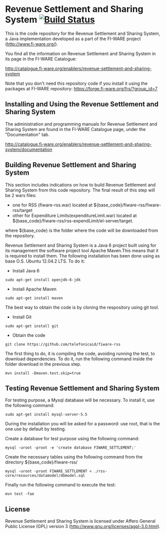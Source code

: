 
# Revenue Settlement and Sharing System [![Build Status](https://travis-ci.org/telefonicaid/fiware-rss.svg)](https://travis-ci.org/telefonicaid/fiware-rss) 


This is the code repository for the Revenue Settlement and Sharing System, a Java implementation developed as a part of the FI-WARE project (http://www.fi-ware.org/).

You find all the information on Revenue Settlement and Sharing System in its page in the FI-WARE Catalogue:

http://catalogue.fi-ware.org/enablers/revenue-settlement-and-sharing-system

Note that you don't need this repository code if you install it using the packages at FI-WARE repository: https://forge.fi-ware.org/frs/?group_id=7  


## Installing and Using the Revenue Settlement and Sharing System

The administration and programming manuals for Revenue Settlement and Sharing System are found in the FI-WARE Catalogue page,
under the "Documentation" tab.

http://catalogue.fi-ware.org/enablers/revenue-settlement-and-sharing-system/documentation


## Building Revenue Settlement and Sharing System

This section includes indications on how to build Revenue Settlement and Sharing System from this code repository.
The final result of this step will be 2 wars files: 
* one for RSS (fiware-rss.war) located at ${base_code}/fiware-rss/fiware-rss/target
* other for Expenditure Limits(expenditureLimit.war) located at ${base_code}/fiware-rss/rss-expendLimit/el-server/target.

where ${base_code} is the folder where the code will be downloaded from the repository.


Revenue Settlement and Sharing System is a Java 6 project built using for its management the software project tool Apache Maven.This means that it is required to install them. The following installation  has been done using as base O.S. Ubuntu 12.04.2 LTS. To do it:

* Install Java 6

```
sudo apt-get install openjdk-6-jdk
```

* Install Apache Maven

```
sudo apt-get install maven
```

The best way to obtain the code is by cloning the respository using git tool. 

* Install Git

```
sudo apt-get install git
```

* Obtain the code

```
git clone https://github.com/telefonicaid/fiware-rss
```

The first thing to do, it is compiling the code, avoiding running the test, to download dependencies. 
To do it, run the following command inside the folder download in the previous step.

```
mvn install -Dmaven.test.skip=true
```

## Testing Revenue Settlement and Sharing System

For testing purpose, a Mysql database will be necessary. To install it, use the following command:

```
sudo apt-get install mysql-server-5.5
```

During the installation you will be asked for a password: use root, that is the one use by default by testing.

Create a database for test purpose using the following command:

```
mysql -uroot -proot -e 'create database FIWARE_SETTLEMENT;'
```

Create the necessary tables using the following command from the directory ${base_code}/fiware-rss/

```
mysql -uroot -proot FIWARE_SETTLEMENT < ./rss-core/resources/datamodel/dbmodel.sql
```

Finally run the following command to execute the test:

```
mvn test -fae
```


## License

Revenue Settlement and Sharing System is licensed under Affero General Public License (GPL) version 3 (http://www.gnu.org/licenses/agpl-3.0.html).

